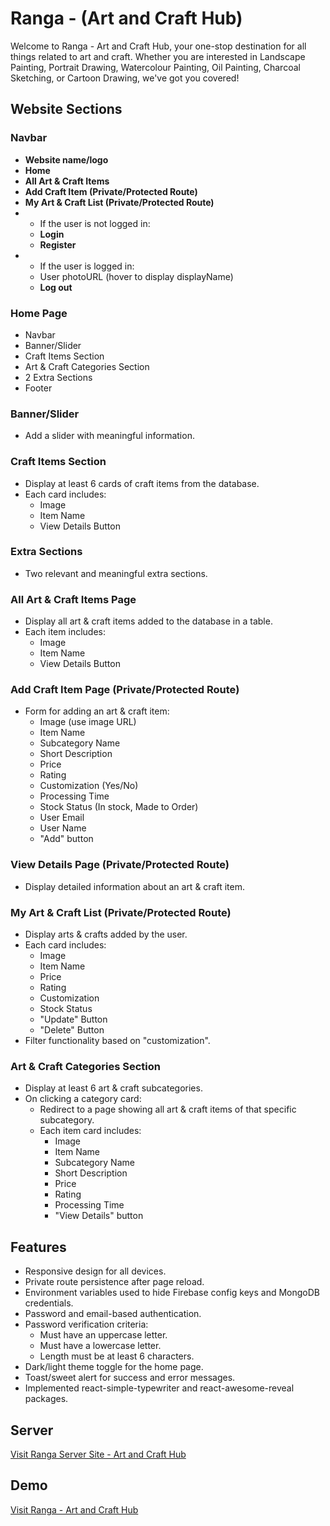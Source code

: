 # Ranga - (Art and Craft Hub)

Welcome to Ranga - Art and Craft Hub, your one-stop destination for all things related to art and craft. Whether you are interested in Landscape Painting, Portrait Drawing, Watercolour Painting, Oil Painting, Charcoal Sketching, or Cartoon Drawing, we've got you covered!

## Website Sections

### Navbar
- **Website name/logo**
- **Home**
- **All Art & Craft Items**
- **Add Craft Item (Private/Protected Route)**
- **My Art & Craft List (Private/Protected Route)**
- - If the user is not logged in:
  - **Login**
  - **Register**
- - If the user is logged in:
  - User photoURL (hover to display displayName)
  - **Log out**

### Home Page
- Navbar
- Banner/Slider
- Craft Items Section
- Art & Craft Categories Section
- 2 Extra Sections
- Footer

### Banner/Slider
- Add a slider with meaningful information.

### Craft Items Section
- Display at least 6 cards of craft items from the database.
- Each card includes:
  - Image
  - Item Name
  - View Details Button

### Extra Sections
- Two relevant and meaningful extra sections.

### All Art & Craft Items Page
- Display all art & craft items added to the database in a table.
- Each item includes:
  - Image
  - Item Name
  - View Details Button

### Add Craft Item Page (Private/Protected Route)
- Form for adding an art & craft item:
  - Image (use image URL)
  - Item Name
  - Subcategory Name
  - Short Description
  - Price
  - Rating
  - Customization (Yes/No)
  - Processing Time
  - Stock Status (In stock, Made to Order)
  - User Email
  - User Name
  - "Add" button

### View Details Page (Private/Protected Route)
- Display detailed information about an art & craft item.

### My Art & Craft List (Private/Protected Route)
- Display arts & crafts added by the user.
- Each card includes:
  - Image
  - Item Name
  - Price
  - Rating
  - Customization
  - Stock Status
  - "Update" Button
  - "Delete" Button
- Filter functionality based on "customization".

### Art & Craft Categories Section
- Display at least 6 art & craft subcategories.
- On clicking a category card:
  - Redirect to a page showing all art & craft items of that specific subcategory.
  - Each item card includes:
    - Image
    - Item Name
    - Subcategory Name
    - Short Description
    - Price
    - Rating
    - Processing Time
    - "View Details" button

## Features
- Responsive design for all devices.
- Private route persistence after page reload.
- Environment variables used to hide Firebase config keys and MongoDB credentials.
- Password and email-based authentication.
- Password verification criteria:
  - Must have an uppercase letter.
  - Must have a lowercase letter.
  - Length must be at least 6 characters.
- Dark/light theme toggle for the home page.
- Toast/sweet alert for success and error messages.
- Implemented react-simple-typewriter and react-awesome-reveal packages.

## Server
[Visit Ranga Server Site - Art and Craft Hub](https://github.com/Zioun/Assignment-10-Server)

## Demo
[Visit Ranga - Art and Craft Hub](https://assignment-10-a2856.web.app/)
